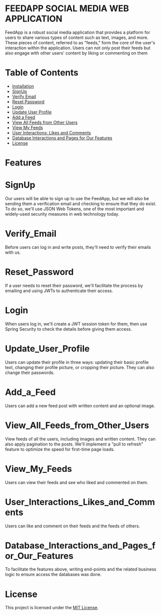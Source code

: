 # FEEDAPP SOCIAL MEDIA WEB APPLICATION
FeedApp is a robust social media application that provides a platform for users to share various types of content such as text, images, and more. These pieces of content, referred to as "feeds," form the core of the user's interaction within the application. Users can not only post their feeds but also engage with other users' content by liking or commenting on them

# Table of Contents
- [Installation](#Installation)
- [SignUp](#SignUp)
- [Verify Email](#Verify_Email)
- [Reset Password](#Reset_Password)
- [Login](#Login)
- [Update User Profile](#Update_User_Profile)
- [Add a Feed](#Add_a_Feed)
- [View All Feeds from Other Users](#View_All_Feeds_from_Other_Users)
- [View My Feeds](#View_My_Feeds)
- [User Interactions: Likes and Comments](#User_Interactions_Likes_and_Comments)
- [Database Interactions and Pages for Our Features](#Database_Interactions_and_Pages_for_Our_Features)
- [License](#License)

# Features
# SignUp
Our users will be able to sign up to use the FeedApp, but we will also be sending them a verification email and checking to ensure that they do exist. To do so, we'll use JSON Web Tokens, one of the most important and widely-used security measures in web technology today. 
# Verify_Email
Before users can log in and write posts, they'll need to verify their emails with us.

# Reset_Password
If a user needs to reset their password, we'll facilitate the process by emailing and using JWTs to authenticate their access. 

# Login
When users log in, we'll create a JWT session token for them, then use Spring Security to check the details before giving them access.

# Update_User_Profile
Users can update their profile in three ways: updating their basic profile text, changing their profile picture, or cropping their picture. They can also change their passwords.

# Add_a_Feed
Users can add a new feed post with written content and an optional image.

# View_All_Feeds_from_Other_Users
View feeds of all the users, including images and written content. They can also apply pagination to the posts. We'll implement a "pull to refresh" feature to optimize the speed for first-time page loads.

# View_My_Feeds
Users can view their feeds and see who liked and commented on them.

# User_Interactions_Likes_and_Comments
Users can like and comment on their feeds and the feeds of others.

# Database_Interactions_and_Pages_for_Our_Features
To facilitate the features above,  writing end-points and the related business logic to ensure access the databases was done.

# License
This project is licensed under the [MIT License](#https://www.mit.edu/~amini/LICENSE.md).
